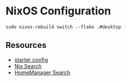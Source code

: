 # NixOS Configuration

`sudo nixos-rebuild switch --flake .#desktop`


## Resources

- [starter config](https://github.com/Misterio77/nix-starter-configs/tree/main) 
- [Nix Search](https://search.nixos.org)
- [HomeManager Search](https://mipmip.github.io/home-manager-option-search)
